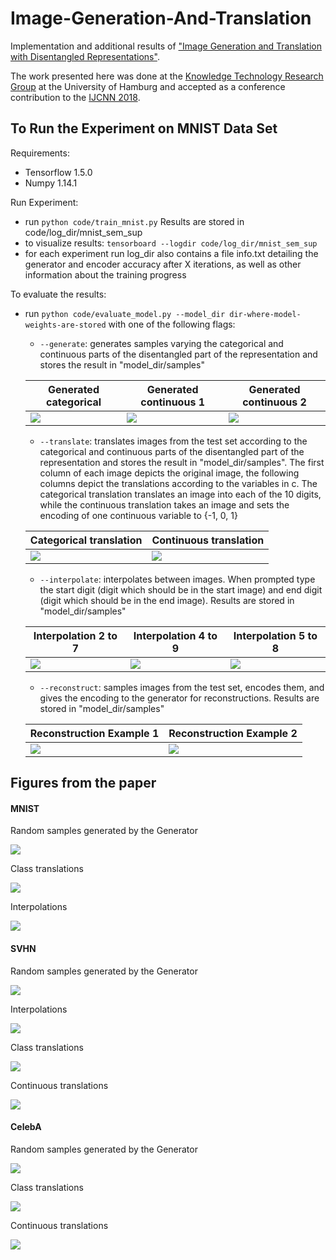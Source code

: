 # Image-Generation-And-Translation
Implementation and additional results of ["Image Generation and Translation with Disentangled Representations"](https://arxiv.org/abs/1803.10567).

The work presented here was done at the [Knowledge Technology Research Group](https://www.inf.uni-hamburg.de/en/inst/ab/wtm/ "Knowledge Technology Research Group") at the University of Hamburg and accepted as a conference contribution to the [IJCNN 2018](http://www.ecomp.poli.br/~wcci2018/).

## To Run the Experiment on MNIST Data Set
Requirements:
* Tensorflow 1.5.0
* Numpy 1.14.1

Run Experiment:
* run `python code/train_mnist.py`
Results are stored in code/log_dir/mnist_sem_sup
* to visualize results: `tensorboard --logdir code/log_dir/mnist_sem_sup`
* for each experiment run log_dir also contains a file info.txt detailing the generator and encoder accuracy after X iterations, as well as other information about the training progress

To evaluate the results:
* run `python code/evaluate_model.py --model_dir dir-where-model-weights-are-stored` with one of the following flags:
    * `--generate`: generates samples varying the categorical and continuous parts of the disentangled part of the representation and stores the result in "model_dir/samples"

    | Generated categorical | Generated continuous 1 | Generated continuous 2 |
    |---|---|---|
    | ![](./figures/mnist/generated_imgs_categorical.png) | ![](./figures/mnist/generated_imgs_cont_0.png) | ![](./figures/mnist/generated_imgs_cont_1.png) |
    * `--translate`: translates images from the test set according to the categorical and continuous parts of the disentangled part of the representation and stores the result in "model_dir/samples". The first column of each image depicts the original image, the following columns depict the translations according to the variables in c. The categorical translation translates an image into each of the 10 digits, while the continuous translation takes an image and sets the encoding of one continuous variable to {-1, 0, 1}

    | Categorical translation | Continuous translation |
    |---|---|
    | ![](./figures/mnist/categorical_translations.png) | ![](./figures/mnist/continuous_translations.png) |
    * `--interpolate`: interpolates between images. When prompted type the start digit (digit which should be in the start image) and end digit (digit which should be in the end image). Results are stored in "model_dir/samples"

    | Interpolation 2 to 7 | Interpolation 4 to 9 | Interpolation 5 to 8 |
    |---|---|---|
    | ![](./figures/mnist/mnist_class_interpolation_2_7.png) | ![](./figures/mnist/mnist_class_interpolation_4_9.png) | ![](./figures/mnist/mnist_class_interpolation_5_8.png) |
    * `--reconstruct`: samples images from the test set, encodes them, and gives the encoding to the generator for reconstructions. Results are stored in "model_dir/samples"

    | Reconstruction Example 1 | Reconstruction Example 2 |
    |---|---|
    | ![](./figures/mnist/reconstructions_1.png) | ![](./figures/mnist/reconstructions_2.png) |

## Figures from the paper

#### MNIST
Random samples generated by the Generator

![](./figures/paper/mnist/mnist_random_samples.png)

Class translations

![](./figures/paper/mnist/mnist_class_translations.png)

Interpolations

![](./figures/paper/mnist/mnist_interpolations.png)

#### SVHN
Random samples generated by the Generator

![](./figures/paper/svhn/svhn_random_samples.png)

Interpolations

![](./figures/paper/svhn/svhn_interpolations.png)

Class translations

![](./figures/paper/svhn/svhn_translations.png)

Continuous translations

![](./figures/paper/svhn/svhn_translations_continuous.png)


#### CelebA
Random samples generated by the Generator

![](./figures/paper/celeba/celeba_random_samples.png)

Class translations

![](./figures/paper/celeba/celeba_translations.png)

Continuous translations

![](./figures/paper/celeba/celeba_translations_cont.png)
